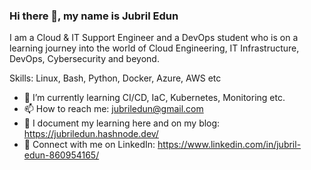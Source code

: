 ### Hi there 👋, my name is Jubril Edun

I am a Cloud & IT Support Engineer and a DevOps student who is on a learning journey into the world of Cloud Engineering, IT Infrastructure, DevOps, Cybersecurity and beyond.

Skills: Linux, Bash, Python, Docker, Azure, AWS etc
- 🌱 I’m currently learning CI/CD, IaC, Kubernetes, Monitoring etc. 
- 📫 How to reach me: jubriledun@gmail.com
- 📘 I document my learning here and on my blog: https://jubriledun.hashnode.dev/
- 👔 Connect with me on LinkedIn: https://www.linkedin.com/in/jubril-edun-860954165/
  


